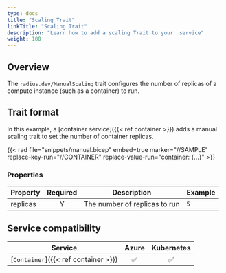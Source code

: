 ```yaml
---
type: docs
title: "Scaling Trait"
linkTitle: "Scaling Trait"
description: "Learn how to add a scaling Trait to your  service"
weight: 100
---
```


## Overview

The `radius.dev/ManualScaling` trait configures the number of replicas of a compute instance (such as a container) to run.

## Trait format

In this example, a [container service]({{< ref container >}}) adds a manual scaling trait to set the number of container replicas.

{{< rad file="snippets/manual.bicep" embed=true marker="//SAMPLE" replace-key-run="//CONTAINER" replace-value-run="container: {...}" >}}

### Properties

| Property | Required | Description | Example |
|----------|:--------:|-------------|---------|
| replicas | Y | The number of replicas to run | `5` |

## Service compatibility

| Service | Azure | Kubernetes |
|-----------|:-----:|:----------:|
| [`Container`]({{< ref container >}}) | ✅ | ✅ |
